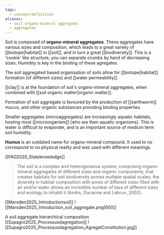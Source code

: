 ```yaml
---
tags:
  - concept/definition
aliases:
  - soil organo-mineral aggregate
  - aggregates
---
```

Soil is composed of **organo-mineral aggregates**. These aggregates have various sizes and composition, which leads to a great variety of [[biotope|habitat]] in [[soil]], and in turn a great [[biodiversity]].
This is a 'cookie' like structure, you can separate crumbs by hand of decreasing sizes. Humidity is key in the binding of these agregates.

The soil aggregated based organisation of soils allow for [[biotope|habitat]] formation (of different sizes) and [[water permeability]].

[[clay]] is at the foundation of soil's organo-mineral aggregates, when combined with [[soil organic matter|organic matter]].

Formation of soil aggregate is favoured by the production of [[earthworm]] mucus, and other organic substances providing binding properties.

Smaller aggregates (microaggregates) are increasingly aquatic habitats, hosting most [[microorganism]] (who are then aquatic organisms). This is water is difficult to evaporate, and is an important source of medium term soil humidity.

**Humus** is an outdated name for organo-mineral compound. It used to no correspond to no physical reality and was used with different meanings.

[[FAO2020_Stateknowledge]]
> The soil is a complex and heterogeneous system, comprising organo-mineral aggregates of different sizes and organic components, that creates habitats for soil biodiversity across multiple spatial scales; the diversity in habitat composition with pores of different sizes filled with air and/or water allows an incredible number of taxa of different sizes and ecology to inhabit it (Andre, Ducarme and Lebrun, 2002).

[[Marsden2025_Introductionsoil]]
![[Marsden2025_Introduction_soil_aggregate.png|600]]

A soil aggregate hierarchical composition [[Supagro2025_Processusdagregation]]
![[Supagro2025_Processusdagregation_AgregatConstitution.jpg]]